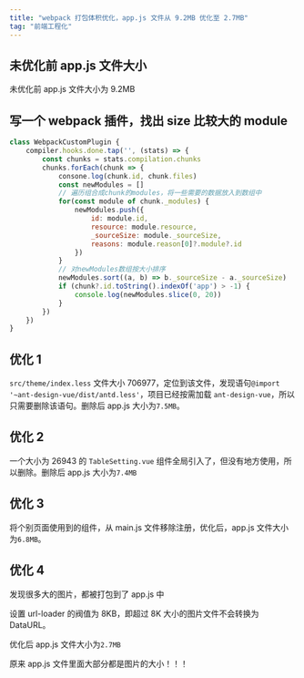 ```yaml
---
title: "webpack 打包体积优化，app.js 文件从 9.2MB 优化至 2.7MB"
tag: "前端工程化"
---
```


## 未优化前 app.js 文件大小

未优化前 app.js 文件大小为 9.2MB

## 写一个 webpack 插件，找出 size 比较大的 module

```js
class WebpackCustomPlugin {
    compiler.hooks.done.tap('', (stats) => {
        const chunks = stats.compilation.chunks
        chunks.forEach(chunk => {
            consone.log(chunk.id, chunk.files)
            const newModules = []
            // 遍历组合成chunk的modules，将一些需要的数据放入到数组中
            for(const module of chunk._modules) {
                newModules.push({
                    id: module.id,
                    resource: module.resource,
                    _sourceSize: module._sourceSize,
                    reasons: module.reason[0]?.module?.id
                })
            }
            // 对newModules数组按大小排序
            newModules.sort((a, b) => b._sourceSize - a._sourceSize)
            if (chunk?.id.toString().indexOf('app') > -1) {
                console.log(newModules.slice(0, 20))
            }
        })
    })
}
```

## 优化 1

`src/theme/index.less` 文件大小 706977，定位到该文件，发现语句`@import '~ant-design-vue/dist/antd.less'`，项目已经按需加载 `ant-design-vue`，所以只需要删除该语句。删除后 app.js 大小为`7.5MB`。

## 优化 2

一个大小为 26943 的 `TableSetting.vue` 组件全局引入了，但没有地方使用，所以删除。删除后 app.js 大小为`7.4MB`

## 优化 3

将个别页面使用到的组件，从 main.js 文件移除注册，优化后，app.js 文件大小为`6.8MB`。

## 优化 4

发现很多大的图片，都被打包到了 app.js 中

设置 url-loader 的阀值为 8KB，即超过 8K 大小的图片文件不会转换为 DataURL。

优化后 app.js 文件大小为`2.7MB`

原来 app.js 文件里面大部分都是图片的大小！！！
